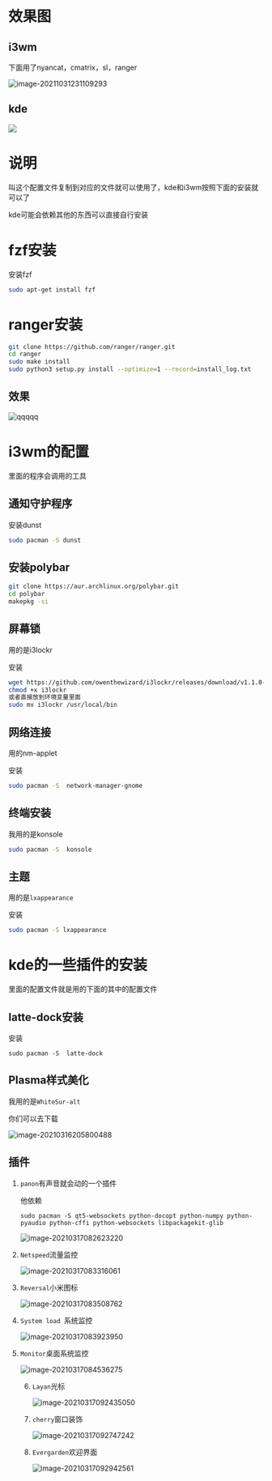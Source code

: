 

# 效果图

## i3wm

下面用了nyancat，cmatrix，sl，ranger

![image-20211031231109293](https://cdn.jsdelivr.net/gh/Zhao-sai-sai/Picture/image-20211031231109293.png)

## kde

![](https://cdn.jsdelivr.net/gh/Zhao-sai-sai/Picture/320.gif)

# 说明

叫这个配置文件复制到对应的文件就可以使用了，kde和i3wm按照下面的安装就可以了

kde可能会依赖其他的东西可以直接自行安装

# fzf安装

安装fzf

```sh
sudo apt-get install fzf 
```

# ranger安装

```sh
git clone https://github.com/ranger/ranger.git
cd ranger
sudo make install
sudo python3 setup.py install --optimize=1 --record=install_log.txt
```

## 效果
![qqqqq](https://cdn.jsdelivr.net/gh/wzass/zp/qqqqq.png)


# i3wm的配置

里面的程序会调用的工具



## 通知守护程序

安装dunst

```sh
sudo pacman -S dunst
```



## 安装polybar

```sh
git clone https://aur.archlinux.org/polybar.git
cd polybar
makepkg -si 
```

## 屏幕锁

用的是i3lockr

安装

```sh
wget https://github.com/owenthewizard/i3lockr/releases/download/v1.1.0-docfix/i3lockr
chmod +x i3lockr
或者直接放到环境变量里面
sudo mv i3lockr /usr/local/bin
```



## 网络连接

用的nm-applet

安装

```sh
sudo pacman -S  network-manager-gnome
```

## 终端安装

我用的是konsole

```sh
sudo pacman -S  konsole
```



## 主题

用的是`lxappearance`

安装

```sh
sudo pacman -S lxappearance
```



# kde的一些插件的安装

里面的配置文件就是用的下面的其中的配置文件

##  latte-dock安装

安装

```
sudo pacman -S  latte-dock
```

## Plasma样式美化

我用的是`WhiteSur-alt `

你们可以去下载

![image-20210316205800488](https://cdn.jsdelivr.net/gh/wzass/zp/image-20210316205800488.png)

## 插件

1. `panon`有声音就会动的一个插件

   他依赖

   ```
   sudo pacman -S qt5-websockets python-docopt python-numpy python-pyaudio python-cffi python-websockets libpackagekit-glib
   ```

   ![image-20210317082623220](https://cdn.jsdelivr.net/gh/wzass/zp/image-20210317082623220.png)

2. `Netspeed`流量监控

   ![image-20210317083316061](/home/zss/.config/Typora/typora-user-images/image-20210317083316061.png)

3. `Reversal`小米图标

   ![image-20210317083508762](https://cdn.jsdelivr.net/gh/wzass/zp/image-20210317083508762.png)

4. `System load `系统监控

   ![image-20210317083923950](https://cdn.jsdelivr.net/gh/wzass/zp/image-20210317083923950.png)

5. `Monitor`桌面系统监控

   

   ![image-20210317084536275](https://cdn.jsdelivr.net/gh/wzass/zp/image-20210317084536275.png)

   6. `Layan`光标

      ![image-20210317092435050](https://cdn.jsdelivr.net/gh/wzass/zp/image-20210317092435050.png)

   7. `cherry`窗口装饰

      ![image-20210317092747242](https://cdn.jsdelivr.net/gh/wzass/zp/image-20210317092747242.png)

   8. `Evergarden`欢迎界面

      ![image-20210317092942561](https://cdn.jsdelivr.net/gh/wzass/zp/image-20210317092942561.png)

